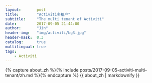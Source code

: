 ```yaml
---
layout:       post
title:        "Activiti多租户"
subtitle:     "The multi tenant of Activiti"
date:         2017-09-05 21:44:00
author:       "Jin"
header-img:   "img/activiti/bg3.jpg"
header-mask:  0.3
catalog:      true
multilingual: true
tags:
    - Activiti
---
```


<!-- Chinese Version -->
<div class="zh post-container">
    {% capture about_zh %}{% include posts/2017-09-05-activiti-multi-tenant/zh.md %}{% endcapture %}
    {{ about_zh | markdownify }}
</div>

